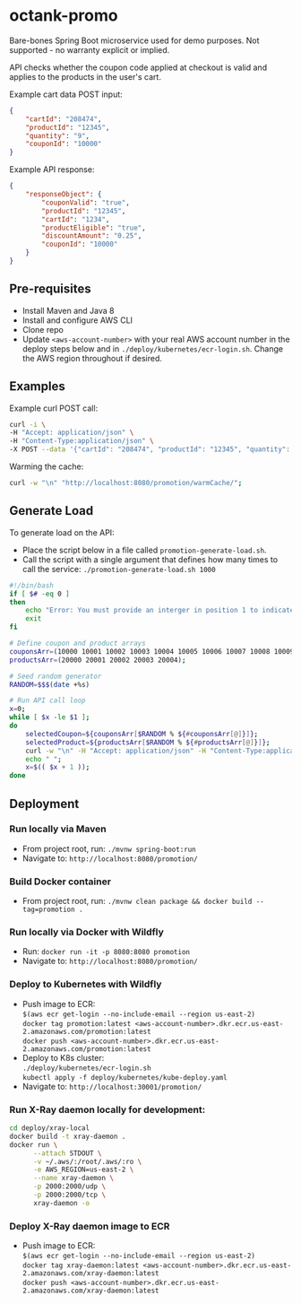 # octank-promo

Bare-bones Spring Boot microservice used for demo purposes. Not supported - no warranty explicit or implied.

API checks whether the coupon code applied at checkout is valid and applies to the products in the user's cart.

Example cart data POST input:
```json
{
    "cartId": "208474",
    "productId": "12345",
    "quantity": "9",
    "couponId": "10000"
}
```

Example API response:
```json
{
    "responseObject": {
        "couponValid": "true",
        "productId": "12345",
        "cartId": "1234",
        "productEligible": "true",
        "discountAmount": "0.25",
        "couponId": "10000"
    }
}
```

## Pre-requisites
- Install Maven and Java 8
- Install and configure AWS CLI 
- Clone repo
- Update `<aws-account-number>` with your real AWS account number in the deploy steps below and in `./deploy/kubernetes/ecr-login.sh`. Change the AWS region throughout if desired.

## Examples

Example curl POST call:
```bash
curl -i \
-H "Accept: application/json" \
-H "Content-Type:application/json" \
-X POST --data '{"cartId": "208474", "productId": "12345", "quantity": "9", "couponId": "10000"}' "http://localhost:8080/promotion/"
```

Warming the cache:
```bash
curl -w "\n" "http://localhost:8080/promotion/warmCache/";
```

## Generate Load
To generate load on the API:
- Place the script below in a file called `promotion-generate-load.sh`.
- Call the script with a single argument that defines how many times to call the service: `./promotion-generate-load.sh 1000`

```bash
#!/bin/bash
if [ $# -eq 0 ]
then
    echo "Error: You must provide an interger in position 1 to indicate the number of calls the script should make to the promotion service."
    exit
fi

# Define coupon and product arrays
couponsArr=(10000 10001 10002 10003 10004 10005 10006 10007 10008 10009);
productsArr=(20000 20001 20002 20003 20004);

# Seed random generator
RANDOM=$$$(date +%s)

# Run API call loop
x=0;
while [ $x -le $1 ];
do
    selectedCoupon=${couponsArr[$RANDOM % ${#couponsArr[@]}]};
    selectedProduct=${productsArr[$RANDOM % ${#productsArr[@]}]};
    curl -w "\n" -H "Accept: application/json" -H "Content-Type:application/json" -X POST --data '{"cartId": "TestUserCart", "productId": "'$selectedProduct'", "quantity": "1", "couponId": "'$selectedCoupon'"}' "http://localhost:8080/promotion/" &
    echo " ";
    x=$(( $x + 1 ));
done
```

## Deployment

### Run locally via Maven
- From project root, run: `./mvnw spring-boot:run`
- Navigate to: `http://localhost:8080/promotion/`

### Build Docker container 
- From project root, run: `./mvnw clean package && docker build --tag=promotion .`

### Run locally via Docker with Wildfly
- Run: `docker run -it -p 8080:8080 promotion`  
- Navigate to: `http://localhost:8080/promotion/`

### Deploy to Kubernetes with Wildfly
- Push image to ECR:  
`$(aws ecr get-login --no-include-email --region us-east-2)`  
`docker tag promotion:latest <aws-account-number>.dkr.ecr.us-east-2.amazonaws.com/promotion:latest`  
`docker push <aws-account-number>.dkr.ecr.us-east-2.amazonaws.com/promotion:latest` 
- Deploy to K8s cluster:  
`./deploy/kubernetes/ecr-login.sh`   
`kubectl apply -f deploy/kubernetes/kube-deploy.yaml`
- Navigate to: `http://localhost:30001/promotion/`

### Run X-Ray daemon locally for development:
```bash
cd deploy/xray-local
docker build -t xray-daemon .
docker run \
      --attach STDOUT \
      -v ~/.aws/:/root/.aws/:ro \
      -e AWS_REGION=us-east-2 \
      --name xray-daemon \
      -p 2000:2000/udp \
      -p 2000:2000/tcp \
      xray-daemon -o
```

### Deploy X-Ray daemon image to ECR
- Push image to ECR:  
`$(aws ecr get-login --no-include-email --region us-east-2)`  
`docker tag xray-daemon:latest <aws-account-number>.dkr.ecr.us-east-2.amazonaws.com/xray-daemon:latest`  
`docker push <aws-account-number>.dkr.ecr.us-east-2.amazonaws.com/xray-daemon:latest` 